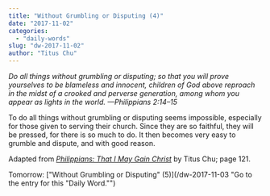 ```yaml
---
title: "Without Grumbling or Disputing (4)"
date: "2017-11-02"
categories: 
  - "daily-words"
slug: "dw-2017-11-02"
author: "Titus Chu"
---
```


_Do all things without grumbling or disputing; so that you will prove yourselves to be blameless and innocent, children of God above reproach in the midst of a crooked and perverse generation, among whom you appear as lights in the world._ _—Philippians 2:14–15_

To do all things without grumbling or disputing seems impossible, especially for those given to serving their church. Since they are so faithful, they will be pressed, for there is so much to do. It then becomes very easy to grumble and dispute, and with good reason.

Adapted from _[Philippians: That I May Gain Christ](/book-philippians "Go to the listing for this book.")_ by Titus Chu; page 121.

Tomorrow: ["Without Grumbling or Disputing" (5)](/dw-2017-11-03 "Go to the entry for this "Daily Word."")
